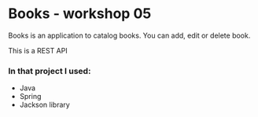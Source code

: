 # Books - workshop 05
  
Books is an application to catalog books. You can add, edit or delete book.

This is a REST API 

### In that project I used:
- Java
- Spring 
- Jackson library